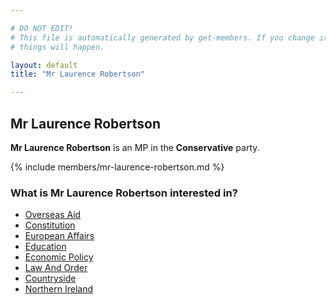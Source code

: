 ```yaml
---

# DO NOT EDIT!
# This file is automatically generated by get-members. If you change it, bad
# things will happen.

layout: default
title: "Mr Laurence Robertson"

---
```


## Mr Laurence Robertson

**Mr Laurence Robertson** is an MP in the **Conservative** party.

{% include members/mr-laurence-robertson.md %}

### What is Mr Laurence Robertson interested in?


* [Overseas Aid](/interests/overseas-aid.html)
* [Constitution](/interests/constitution.html)
* [European Affairs](/interests/european-affairs.html)
* [Education](/interests/education.html)
* [Economic Policy](/interests/economic-policy.html)
* [Law And Order](/interests/law-and-order.html)
* [Countryside](/interests/countryside.html)
* [Northern Ireland](/interests/northern-ireland.html)
